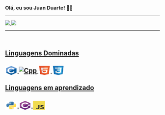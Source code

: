 ### Olá, eu sou Juan Duarte! 👨‍💻
 <hr>
<div>
  <a href="https://github.com/juanvsduarte">
  <img height="180em" src="https://github-readme-stats.vercel.app/api?username=juanvsduarte&show_icons=true&theme=vue&include_all_commits=true&count_private=true"/>
  <img height="180em" src="https://github-readme-stats.vercel.app/api/top-langs/?username=juanvsduarte&layout=compact&langs_count=16&theme=vue"/>
<div>
  <hr>
  <div style="display: inline_block"><br>
    <h2>Linguagens Dominadas<h2>
      <img align="center" alt="C" height="30" width="40" src="https://raw.githubusercontent.com/devicons/devicon/master/icons/c/c-original.svg">
      <img align="center" alt="Cpp" height="30" width="40" src="https://raw.githubusercontent.com/jmnote/z-icons/master/svg/cpp.svg">
      <img align="center" alt="HTML" height="30" width="40" src="https://raw.githubusercontent.com/devicons/devicon/master/icons/html5/html5-original.svg">
      <img align="center" alt="CSS" height="30" width="40" src="https://raw.githubusercontent.com/devicons/devicon/master/icons/css3/css3-original.svg">
     <h2>Linguagens em aprendizado<h2>
  <img align="center" alt="Python" height="30" width="40" src="https://raw.githubusercontent.com/devicons/devicon/master/icons/python/python-original.svg">
  <img align="center" alt="Csharp" height="30" width="40" src="https://raw.githubusercontent.com/devicons/devicon/master/icons/csharp/csharp-original.svg">
  <img align="center" alt="JS" height="30" width="40" src="https://raw.githubusercontent.com/devicons/devicon/master/icons/javascript/javascript-original.svg">
</div>

